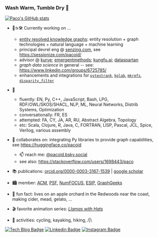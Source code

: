 ### Wash Warm, Tumble Dry 👋

[![Paco's GitHub stats](https://github-readme-stats.vercel.app/api?username=ceteri)](https://github.com/anuraghazra/github-readme-stats)

- 🔭☕🛠️ Currently working on ...
  - [entity resolved knowledge graphs](https://github.com/DerwenAI/ERKG): entity resolution + graph technologies + natural language +  machine learning
  - principal devrel eng @ [senzing.com](https://senzing.com/), see <https://sessionize.com/pacoid/>
  - advisor @ [kurve](https://kurve.ai); [emergentmethods](https://emergentmethods.ai/); [kungfu.ai](https://kungfu.ai); [dataspartan](https://www.dataspartan.co.uk/)
  - *graph data science* in general -- see: <https://www.linkedin.com/groups/6725785/>
  - enhancements and integrations for [`pytextrank`](https://github.com/DerwenAI/pytextrank), [`kglab`](https://github.com/DerwenAI/kglab), [`mkrefs`](https://github.com/DerwenAI/mkrefs), [`disparity_filter`](https://github.com/DerwenAI/disparity_filter/)

- 💬
  - fluently: EN, Py, C++, JavaScript, Bash, LPG, RDF/OWL/SKOS/SHACL, NLP, ML, Neural Networks, Distrib Systems, Optimization
  - conversationally: FR, ES
  - attempted: FA, CY, JA, AR, RU, Abstract Algebra, Topology
  - etc:  Scala, Clojure, R, Java, C, FORTRAN, LISP, Pascal, JCL, Spice, Verilog, various assembly

- 🙌 collaborates on: integrating Py libraries to provide graph capabilities, see <https://huggingface.co/pacoid>
  - 📫 reach me: [@pacoid.bsky.social](https://bsky.app/profile/pacoid.bsky.social)
  - see also: <https://stackoverflow.com/users/1698443/paco>

- :books: publications: [orcid.org/0000-0003-3167-1539](https://orcid.org/0000-0003-3167-1539) | [google scholar](https://scholar.google.com/citations?user=Cp5sZHIAAAAJ&hl=en)
- :cityscape: member: [ACM](https://member.acm.org/~paconathan), [PSF](https://www.python.org/users/pacoid/), [NumFOCUS](https://numfocus.org/), [ESIP](https://www.esipfed.org/), [GraphGeeks](https://www.graphgeeks.org/)
- 🌳 fun fact: lives on an apple orchard in the Redwoods near the coast, making cider, mead, gelato, ...
- 🎬 favorite animation series: [*Llamas with Hats*](https://youtu.be/jJOwdrTA8Gw)
- 🚴 activities: cycling, kayaking, hiking, /|\

[![Tech Blog Badge](http://img.shields.io/badge/-Tech%20blog-black?style=flat-square&logo=github&link=https://pacoid.medium.com/)](https://pacoid.medium.com/)
[![Linkedin Badge](https://img.shields.io/badge/-LinkedIn-blue?style=flat-square&logo=Linkedin&logoColor=white&link=https://www.linkedin.com/in/ceteri/)](https://www.linkedin.com/in/ceteri/)
[![Instagram Badge](https://img.shields.io/badge/-Instagram-7E4798?style=flat-square&logo=instagram&logoColor=white&link=https://www.instagram.com/pacoid/)](https://www.instagram.com/pacoid/)
